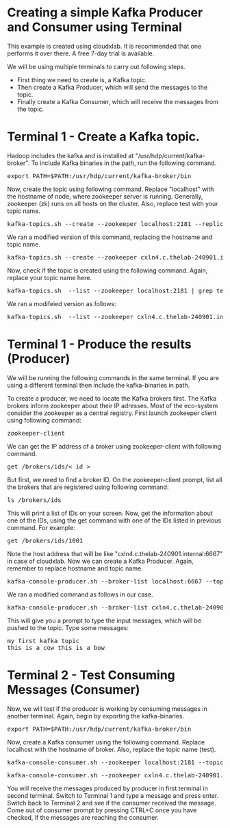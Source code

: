 # Creating a simple Kafka Producer and Consumer using Terminal
This example is created using cloudxlab. It is recommended that one performs it over there. A free 7-day trial is available.

We will be using multiple terminals to carry out following steps.
- First thing we need to create is, a Kafka topic.
- Then create a Kafka Producer, which will send the messages to the topic.
- Finally create a Kafka Consumer, which will receive the messages from the topic.

# Terminal 1 - Create a Kafka topic.
Hadoop includes the kafka and is installed at "/usr/hdp/current/kafka-broker". To include Kafka binaries in the path, run the following command.
<pre>
export PATH=$PATH:/usr/hdp/current/kafka-broker/bin
</pre>
Now, create the topic using following command. Replace "localhost" with the hostname of node, where zookeeper server is running. Generally, zookeeper (zk) runs on all hosts on the cluster. Also, replace test with your topic name.
<pre>
kafka-topics.sh --create --zookeeper localhost:2181 --replication-factor 1 --partitions 1 --topic test
</pre>
We ran a modified version of this command, replacing the hostname and topic name.
<pre>
kafka-topics.sh --create --zookeeper cxln4.c.thelab-240901.internal:2181 --replication-factor 1 --partitions 1 --topic prajyot_kafka
</pre>
Now, check if the topic is created using the following command. Again, replace your topic name here.
<pre>
kafka-topics.sh  --list --zookeeper localhost:2181 | grep test
</pre>
We ran a modifeied version as follows:
<pre>
kafka-topics.sh  --list --zookeeper cxln4.c.thelab-240901.internal:2181 | grep prajyot_kafka
</pre>
  
# Terminal 1 - Produce the results (Producer) 
We will be running the following commands in the same terminal. If you are using a different terminal then include the kafka-binaries in path.

To create a producer, we need to locate the Kafka brokers first. The Kafka brokers inform zookeeper about their IP adresses. Most of the eco-system consider the zookeeper as a central registry. First launch zookeeper client using following command:
<pre>
zookeeper-client
</pre>
We can get the IP address of a broker using zookeeper-client with following command.
<pre>
get /brokers/ids/< id >
</pre>
But first, we need to find a broker ID. On the zookeeper-client prompt, list all the brokers that are registered using following command:
<pre>
ls /brokers/ids
</pre>
This will print a list of IDs on your screen. Now, get the information about one of the IDs, using the get command with one of the IDs listed in previous command. For example:
<pre>
get /brokers/ids/1001
</pre>
Note the host address that will be like "cxln4.c.thelab-240901.internal:6667" in case of cloudxlab. Now we can create a Kafka Producer. Again, remember to replace hostname and topic name.
<pre>
kafka-console-producer.sh --broker-list localhost:6667 --topic test
</pre>
We ran a modified command as follows in our case.
<pre>
kafka-console-producer.sh --broker-list cxln4.c.thelab-240901.internal:6667 --topic prajyot_kafka
</pre>
This will give you a prompt to type the input messages, which will be pushed to the topic. Type some messages:
<pre>
my first kafka topic
this is a cow this is a bow
</pre>

# Terminal 2 - Test Consuming Messages (Consumer)
Now, we will test if the producer is working by consuming messages in another terminal. Again, begin by exporting the kafka-binaries.
<pre>
export PATH=$PATH:/usr/hdp/current/kafka-broker/bin
</pre>
Now, create a Kafka consumer using the following command. Replace localhost with the hostname of broker. Also, replace the topic name (test).
<pre>
kafka-console-consumer.sh --zookeeper localhost:2181 --topic test --from-beginning
</pre>
<pre>
kafka-console-consumer.sh --zookeeper cxln4.c.thelab-240901.internal:2181 --topic prajyot_kafka --from-beginning
</pre>
You will receive the messages produced by producer in first terminal in second terminal. Switch to Terminal 1 and type a message and press enter. Switch back to Terminal 2 and see if the consumer received the message. Come out of consumer prompt by pressing CTRL+C once you have checked, if the messages are reaching the consumer. 
